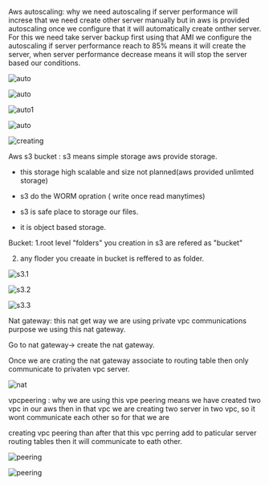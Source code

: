 Aws autoscaling: why we need autoscaling if server performance will increse that we need create other server manually but in aws is provided autoscaling once we configure that it will automatically create onther server. For this we need take server backup first using that AMI we configure the autoscaling if server performance reach to 85% means it will create the server, when server performance decrease means it will stop the server based our conditions.

![auto](https://github.com/malli2221/ops/blob/master/images1/auto1%202018-07-06%2019-07-51.png)

![auto](https://github.com/malli2221/ops/blob/master/images1/autoscaling%202018-07-06%2021-35-53.png)

![auto1](https://github.com/malli2221/ops/blob/master/images1/auto32018-07-06%2019-22-40.png)

![auto](https://github.com/malli2221/ops/blob/master/images1/auto5%202018-07-06%2019-26-59.png)

![creating](https://github.com/malli2221/ops/blob/master/images1/scaling%202018-07-06%2021-51-49.png)

Aws s3 bucket : s3 means simple storage aws provide storage.

- this storage high scalable and size not planned(aws provided unlimted storage)

- s3 do the WORM opration ( write once read manytimes)

- s3 is safe place to storage our files.

- it is object based storage.

Bucket: 1.root level &quot;folders&quot; you creation in s3 are refered as &quot;bucket&quot;

2. any floder you creaate in bucket is reffered to as folder.

![s3.1](https://github.com/malli2221/ops/blob/master/images1/s3%202018-07-06%2015-51-04.png)

![s3.2](https://github.com/malli2221/ops/blob/master/images1/s3-1%202018-07-06%2015-53-32.png)

![s3.3](https://github.com/malli2221/ops/blob/master/images1/s3%20-cli%20%202018-07-06%2015-57-27.png)

Nat gateway: this nat get way we are using private vpc communications purpose we using this nat gateway.

Go to nat gateway-&gt; create the nat gateway.

Once we are crating the nat gateway associate to routing table then only communicate to privaten vpc server.

![nat](https://github.com/malli2221/ops/blob/master/images1/natgateway%202018-07-06%2018-57-24.png)

vpcpeering :  why we are using this vpe peering means we have created two vpc in our aws then in that vpc we are creating two server in two vpc, so it wont communicate each other so for that we are

creating vpc peering than after that this vpc perring add to paticular server routing tables then it will communicate to eath other.



![peering](https://github.com/malli2221/ops/blob/master/images1/peering%202018-07-06%2018-41-31.png)

![peering](https://github.com/malli2221/ops/blob/master/images1/peering2018-07-06%2018-42-27.png)
